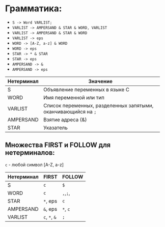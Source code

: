 # Грамматика:

* `S -> Word VARLIST;`
* `VARLIST -> AMPERSAND & STAR & WORD, VARLIST`
* `VARLIST -> AMPERSAND & STAR & WORD`
* `VARLIST -> eps`
* `WORD -> [A-Z, a-z] & WORD`
* `WORD -> eps`
* `STAR -> * & STAR`
* `STAR -> eps`
* `AMPERSAND -> &`
* `AMPERSAND -> eps`

Нетерминал    | Значение    
--------------|-------------
S  | Объявление переменных в языке C
WORD | Имя переменной или тип
VARLIST | Список переменных, разделенных запятыми, оканчивающийся на `;`
AMPERSAND | Взятие адреса (&)
STAR | Указатель

## Множества FIRST и FOLLOW для нетерминалов:

`c` - любой символ [A-Z, a-z]

Нетерминал | FIRST    | FOLLOW
-----------|----------|-------
S          | `c`      | `$`
WORD       | `c`      | `,`,`;`,` `
STAR       | `*`, eps | `c`
AMPERSAND  | `&`, eps | `*`, `c`
VARLIST    | `c`, `*`, `&`| `;`
